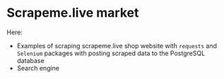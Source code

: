 # Scrapeme.live market

Here:

* Examples of scraping scrapeme.live shop website with `requests` and `Selenium` packages with posting scraped data to the PostgreSQL database
* Search engine
